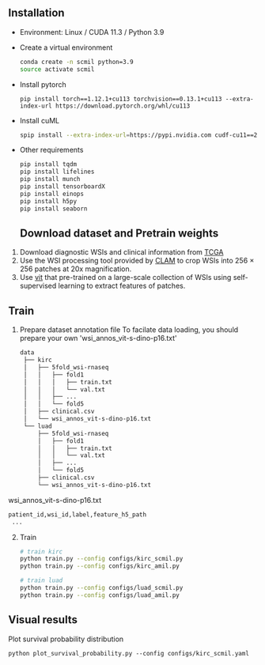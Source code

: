 ## Installation

- Environment: Linux / CUDA 11.3 / Python 3.9
- Create a virtual environment

  ```bash
  conda create -n scmil python=3.9
  source activate scmil
  ```
- Install pytorch

  ```
  pip install torch==1.12.1+cu113 torchvision==0.13.1+cu113 --extra-index-url https://download.pytorch.org/whl/cu113
  ```
- Install cuML

  ```bash
  spip install --extra-index-url=https://pypi.nvidia.com cudf-cu11==23.10.0 cuml-cu11==23.10.0
  ```
- Other requirements

  ```bash
  pip install tqdm
  pip install lifelines
  pip install munch
  pip install tensorboardX
  pip install einops
  pip install h5py
  pip install seaborn
  ```
  ## Download dataset and Pretrain weights

1. Download diagnostic WSIs and clinical information from [TCGA](https://portal.gdc.cancer.gov/)
2. Use the WSI processing tool provided by [CLAM](https://github.com/mahmoodlab/CLAM) to crop WSIs into 256 × 256 patches at 20x magnification.
3. Use [vit](https://github.com/lunit-io/benchmark-ssl-pathology#pre-trained-weights) that pre-trained on a large-scale collection of WSIs using self-supervised learning to extract features of patches.

## Train

1. Prepare dataset annotation file
   To facilate data loading, you should prepare your own 'wsi_annos_vit-s-dino-p16.txt'

   ```bash
   data
    ├── kirc
    │   ├── 5fold_wsi-rnaseq
    │   │   ├── fold1
    │   │   │   ├── train.txt
    │   │   │   └── val.txt
    │   │   ├── ...
    │   │   └── fold5
    │   ├── clinical.csv
    │   └── wsi_annos_vit-s-dino-p16.txt
    └── luad
        ├── 5fold_wsi-rnaseq
        │   ├── fold1
        │   │   ├── train.txt
        │   │   └── val.txt
        │   ├── ...
        │   └── fold5
        ├── clinical.csv
        └── wsi_annos_vit-s-dino-p16.txt
   ```

  wsi_annos_vit-s-dino-p16.txt

```bash
patient_id,wsi_id,label,feature_h5_path
 ...
```

2. Train
   ```bash
   # train kirc
   python train.py --config configs/kirc_scmil.py
   python train.py --config configs/kirc_amil.py

   # train luad
   python train.py --config configs/luad_scmil.py
   python train.py --config configs/luad_amil.py
   ```

## Visual results

Plot survival probability distribution
   ```
   python plot_survival_probability.py --config configs/kirc_scmil.yaml
   ```
